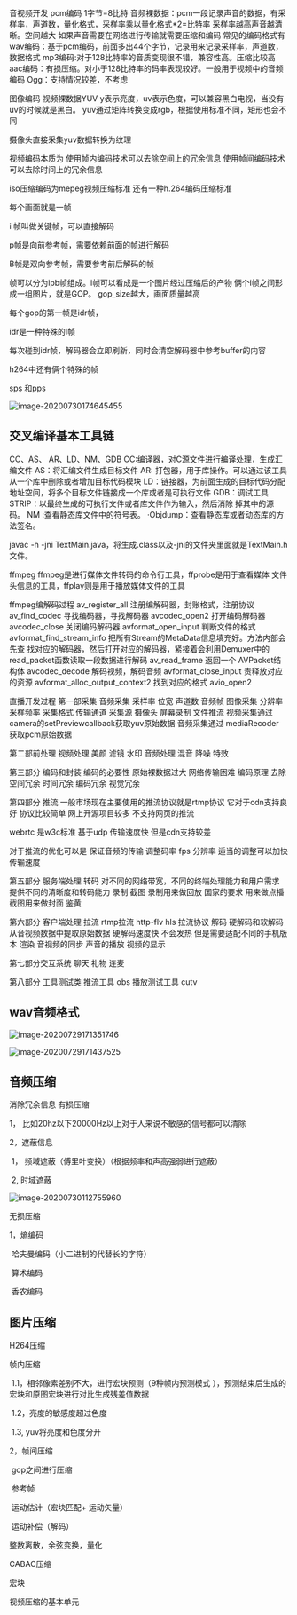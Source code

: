 音视频开发
pcm编码
1字节=8比特
音频裸数据：pcm一段记录声音的数据，有采样率，声道数，量化格式，采样率乘以量化格式*2=比特率
采样率越高声音越清晰。空间越大
如果声音需要在网络进行传输就需要压缩和编码
常见的编码格式有
wav编码：基于pcm编码，前面多出44个字节，记录用来记录采样率，声道数，数据格式
mp3编码:对于128比特率的音质变现很不错，兼容性高。压缩比较高
aac编码：有损压缩。对小于128比特率的码率表现较好。一般用于视频中的音频编码
Ogg：支持情况较差，不考虑

图像编码
视频裸数据YUV
y表示亮度，uv表示色度，可以兼容黑白电视，当没有uv的时候就是黑白。
yuv通过矩阵转换变成rgb，根据使用标准不同，矩形也会不同

摄像头直接采集yuv数据转换为纹理

视频编码本质为
使用帧内编码技术可以去除空间上的冗余信息
使用帧间编码技术可以去除时间上的冗余信息

iso压缩编码为mepeg视频压缩标准
还有一种h.264编码压缩标准

每个画面就是一帧

i 帧叫做关键帧，可以直接解码

p帧是向前参考帧，需要依赖前面的帧进行解码

B帧是双向参考帧，需要参考前后解码的帧



帧可以分为ipb帧组成。i帧可以看成是一个图片经过压缩后的产物
俩个i帧之间形成一组图片，就是GOP。 gop_size越大，画面质量越高

每个gop的第一帧是idr帧，

idr是一种特殊的I帧

每次碰到idr帧，解码器会立即刷新，同时会清空解码器中参考buffer的内容



h264中还有俩个特殊的帧

sps 和pps

![image-20200730174645455](/Users/yanzhe/android/知识整理/image/image-20200730174645455.png)

## 交叉编译基本工具链
CC、AS、 AR、LD、NM、GDB
CC:编译器，对C源文件进行编译处理，生成汇编文件
AS：将汇编文件生成目标文件
AR: 打包器，用于库操作。可以通过该工具从一个库中删除或者增加目标代码模块
LD：链接器，为前面生成的目标代码分配地址空间，将多个目标文件链接成一个库或者是可执行文件
GDB：调试工具
STRIP：以最终生成的可执行文件或者库文件作为输入，然后消除 掉其中的源码。
NM :查看静态库文件中的符号表。
·Objdump：查看静态库或者动态库的方法签名。

javac -h -jni TextMain.java，将生成.class以及-jni的文件夹里面就是TextMain.h文件。


ffmpeg
ffmpeg是进行媒体文件转码的命令行工具，ffprobe是用于查看媒体 文件头信息的工具，ffplay则是用于播放媒体文件的工具

ffmpeg编解码过程
av_register_all 注册编解码器，封账格式，注册协议
av_find_codec  寻找编码器，寻找解码器
avcodec_open2 打开编码解码器
avcodec_close  关闭编码解码器
avformat_open_input 判断文件的格式
avformat_find_stream_info  把所有Stream的MetaData信息填充好。方法内部会先查 找对应的解码器，然后打开对应的解码器，紧接着会利用Demuxer中的 read_packet函数读取一段数据进行解码
av_read_frame  返回一个 AVPacket结构体
avcodec_decode  解码视频，解码音频
avformat_close_input  责释放对应的资源
avformat_alloc_output_context2 找到对应的格式
avio_open2 


直播开发过程
第一部采集
音频采集  采样率 位宽 声道数 音频帧
图像采集  分辨率 采样频率 采集格式 传输通道
采集源  摄像头  屏幕录制  文件推流
视频采集通过camera的setPreviewcallback获取yuv原始数据
音频采集通过 mediaRecoder 获取pcm原始数据

第二部前处理
视频处理 美颜 滤镜 水印
音频处理  混音 降噪 特效

第三部分 编码和封装
编码的必要性 原始裸数据过大 网络传输困难
编码原理 去除空间冗余 时间冗余 编码冗余 视觉冗余

第四部分 推流
一般市场现在主要使用的推流协议就是rtmp协议
 它对于cdn支持良好 协议比较简单 网上开源项目较多
不支持网页的推流

webrtc 是w3c标准 基于udp 传输速度快 但是cdn支持较差

对于推流的优化可以是  保证音频的传输  调整码率 fps 分辨率 适当的调整可以加快传输速度

第五部分 服务端处理
转码 对不同的网络带宽，不同的终端处理能力和用户需求 提供不同的清晰度和转码能力
录制 截图  录制用来做回放 国家的要求 用来做点播 截图用来做封面
鉴黄

第六部分 客户端处理
拉流 rtmp拉流  http-flv hls 拉流协议
解码 硬解码和软解码 从音视频数据中提取原始数据 硬解码速度快 不会发热 但是需要适配不同的手机版本
渲染 音视频的同步 声音的播放 视频的显示

第七部分交互系统
聊天 礼物 连麦 

第八部分 工具测试类
推流工具 obs 
播放测试工具 cutv



## wav音频格式

![image-20200729171351746](/Users/yanzhe/android/知识整理/image/image-20200729171351746.png)

![image-20200729171437525](/Users/yanzhe/android/知识整理/image/image-20200729171437525.png)

## 音频压缩

消除冗余信息  有损压缩

1， 比如20hz以下20000Hz以上对于人来说不敏感的信号都可以清除

2，遮蔽信息 

​		1， 频域遮蔽（傅里叶变换）（根据频率和声高强弱进行遮蔽）

​		2,    时域遮蔽  

![image-20200730112755960](/Users/yanzhe/android/知识整理/image/image-20200730112755960.png)



无损压缩

1，熵编码 

​	  哈夫曼编码（小二进制的代替长的字符）

​	  算术编码

​	  香农编码

## 图片压缩

H264压缩

帧内压缩

​		1.1，相邻像素差别不大，进行宏块预测（9种帧内预测模式 ），预测结束后生成的宏块和原图宏块进行对比生成残差值数据

​		1.2，亮度的敏感度超过色度

​		1.3,   yuv将亮度和色度分开

 

2，帧间压缩

​	gop之间进行压缩

​	参考帧

​	运动估计（宏块匹配+ 运动矢量）

​	运动补偿（解码）



整数离散，余弦变换，量化

CABAC压缩

宏块

视频压缩的基本单元